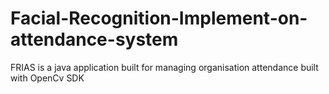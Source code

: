 # Facial-Recognition-Implement-on-attendance-system
FRIAS is a java application built for managing organisation attendance built with OpenCv SDK
